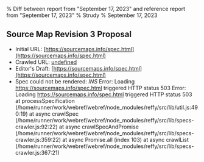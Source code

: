 % Diff between report from "September 17, 2023" and reference report from "September 17, 2023"
% Strudy
% September 17, 2023

## Source Map Revision 3 Proposal

- Initial URL: [https://sourcemaps.info/spec.html](https://sourcemaps.info/spec.html)
- Crawled URL: [undefined](undefined)
- Editor's Draft: [https://sourcemaps.info/spec.html](https://sourcemaps.info/spec.html)
- Spec could not be rendered: *INS* Error: Loading https://sourcemaps.info/spec.html triggered HTTP status 503 Error: Loading https://sourcemaps.info/spec.html triggered HTTP status 503
    at processSpecification (/home/runner/work/webref/webref/node_modules/reffy/src/lib/util.js:490:19)
    at async crawlSpec (/home/runner/work/webref/webref/node_modules/reffy/src/lib/specs-crawler.js:92:22)
    at async crawlSpecAndPromise (/home/runner/work/webref/webref/node_modules/reffy/src/lib/specs-crawler.js:359:22)
    at async Promise.all (index 103)
    at async crawlList (/home/runner/work/webref/webref/node_modules/reffy/src/lib/specs-crawler.js:367:21)



